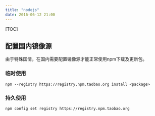 ```yaml
---
title: "nodejs"
date: 2016-06-12 21:00
---
```

[TOC]

## 配置国内镜像源

由于特殊国情，在国内需要配置镜像源才能正常使用npm下载及更新包。

### 临时使用

```
npm --registry https://registry.npm.taobao.org install <package>
```

### 持久使用

```
npm config set registry https://registry.npm.taobao.org
```

